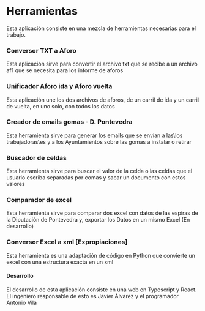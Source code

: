 # Herramientas

Esta aplicación consiste en una mezcla de herramientas necesarias para el trabajo.

### Conversor TXT a Aforo

Esta aplicación sirve para convertir el archivo txt que se recibe a un archivo af1 que se necesita para los informe de aforos

### Unificador Aforo ida y Aforo vuelta

Esta aplicación une los dos archivos de aforos, de un carril de ida y un carril de vuelta, en uno solo, con todos los datos

### Creador de emails gomas - D. Pontevedra

Esta herramienta sirve para generar los emails que se envían a las\los trabajadoras\es y a los Ayuntamientos sobre las gomas a instalar o retirar

### Buscador de celdas

Esta herramienta sirve para buscar el valor de la celda o las celdas que el usuario escriba separadas por comas y sacar un documento con estos valores

### Comparador de excel

Esta herramienta sirve para comparar dos excel con datos de las espiras de la Diputación de Pontevedra y, exportar los Datos en un mismo Excel (En desarrollo)

### Conversor Excel a xml [Expropiaciones]

Esta herramienta es una adaptación de código en Python que convierte un excel con una estructura exacta en un xml

#### Desarrollo

El desarrollo de esta aplicación consiste en una web en Typescript y React.
El ingeniero responsable de esto es Javier Álvarez y el programador Antonio Vila
